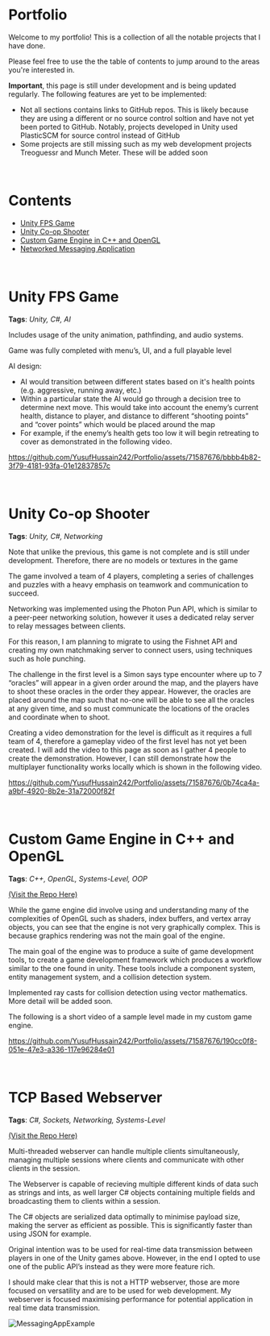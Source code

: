 # Portfolio
Welcome to my portfolio! This is a collection of all the notable projects that I have done.

Please feel free to use the the table of contents to jump around to the areas you're interested in.

**Important**, this page is still under development and is being updated regularly. The following features are yet to be implemented:
- Not all sections contains links to GitHub repos. This is likely because they are using a different or no source control soltion and have not yet been ported to GitHub. Notably, projects developed in Unity used PlasticSCM for source control instead of GitHub
- Some projects are still missing such as my web development projects Treoguessr and Munch Meter. These will be added soon

<br>

# Contents

- [Unity FPS Game](#unity-fps-game)
- [Unity Co-op Shooter](#unity-co-op-shooter)
- [Custom Game Engine in C++ and OpenGL](#custom-game-engine-in-c-and-opengl)
- [Networked Messaging Application](#networked-messaging-application)

<br>

# Unity FPS Game

**Tags**: *Unity, C#, AI*

Includes usage of the unity animation, pathfinding, and audio systems.

Game was fully completed with menu’s, UI, and a full playable level

AI design:
- AI would transition between different states based on it's health points (e.g. aggressive, running away, etc.)
- Within a particular state the AI would go through a decision tree to determine next move. This would take into account the enemy’s current health, distance to player, and distance to different “shooting points” and “cover points” which would be placed around the map
- For example, if the enemy’s health gets too low it will begin retreating to cover as demonstrated in the following video.

https://github.com/YusufHussain242/Portfolio/assets/71587676/bbbb4b82-3f79-4181-93fa-01e12837857c

<br>

# Unity Co-op Shooter

**Tags**: *Unity, C#, Networking*

Note that unlike the previous, this game is not complete and is still under development. Therefore, there are no models or textures in the game

The game involved a team of 4 players, completing a series of challenges and puzzles with a heavy emphasis on teamwork and communication to succeed.

Networking was implemented using the Photon Pun API, which is similar to a peer-peer networking solution, however it uses a dedicated relay server to relay messages between clients.

For this reason, I am planning to migrate to using the Fishnet API and creating my own matchmaking server to connect users, using techniques such as hole punching.

The challenge in the first level is a Simon says type encounter where up to 7 “oracles” will appear in a given order around the map, and the players have to shoot these oracles in the order they appear. However, the oracles are placed around the map such that no-one will be able to see all the oracles at any given time, and so must communicate the locations of the oracles and coordinate when to shoot.

Creating a video demonstration for the level is difficult as it requires a full team of 4, therefore a gameplay video of the first level has not yet been created. I will add the video to this page as soon as I gather 4 people to create the demonstration. However, I can still demonstrate how the multiplayer functionality works locally which is shown in the following video.

https://github.com/YusufHussain242/Portfolio/assets/71587676/0b74ca4a-a9bf-4920-8b2e-31a72000f82f

<br>

# Custom Game Engine in C++ and OpenGL

**Tags**: *C++, OpenGL, Systems-Level, OOP*

[(Visit the Repo Here)](https://github.com/YusufHussain242/GameEngine)

While the game engine did involve using and understanding many of the complexities of OpenGL such as shaders, index buffers, and vertex array objects, you can see that the engine is not very graphically complex. This is because graphics rendering was not the main goal of the engine.

The main goal of the engine was to produce a suite of game development tools, to create a game development framework which produces a workflow similar to the one found in unity. These tools include a component system, entity management system, and a collision detection system.

Implemented ray casts for collision detection using vector mathematics. More detail will be added soon.

The following is a short video of a sample level made in my custom game engine.

https://github.com/YusufHussain242/Portfolio/assets/71587676/190cc0f8-051e-47e3-a336-117e96284e01

<br>

# TCP Based Webserver

**Tags**: *C#, Sockets, Networking, Systems-Level*

[(Visit the Repo Here)](https://github.com/YusufHussain242/OnlineMessenger)

Multi-threaded webserver can handle multiple clients simultaneously, managing multiple sessions where clients and communicate with other clients in the session.

The Webserver is capable of recieving multiple different kinds of data such as strings and ints, as well larger C# objects containing multiple fields and broadcasting them to clients within a session.

The C# objects are serialized data optimally to minimise payload size, making the server as efficient as possible. This is significantly faster than using JSON for example.

Original intention was to be used for real-time data transmission between players in one of the Unity games above. However, in the end I opted to use one of the public API’s instead as they were more feature rich.

I should make clear that this is not a HTTP webserver, those are more focused on versatility and are to be used for web development. My webserver is focused maximising performance for potential application in real time data transmission.

![MessagingAppExample](https://github.com/YusufHussain242/Portfolio/assets/71587676/855f2974-9a83-4f97-a36a-46edde2083ba)


